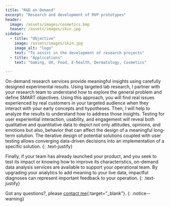 ```yaml
---
title: "R&D on Demand"
excerpt: "Research and development of MVP prototypes"
header:
  image: /assets/images/cosmetics.bmp
  teaser: /assets/images/skin.jpg
sidebar:
  - title: "Objective"
    image: /assets/images/skin.jpg
    image_alt: "logo"
    text: "To assist in the development of research projects"
  - title: "Applications"
    text: "Gaming, UX, Food, E-health, Dermatology, Cosmetics"

---
```

On-demand research services provide meaningful insights using carefully designed experimental results.
Using targeted lab research, I partner with your research team to understand how to explore the general problem 
and define SMART objectives. Using this approach, you will find real issues experienced by real customers in 
your targeted audience when they interact with your early concepts and hypotheses. Then, I will help to analyze 
the results to understand how to address those insights. Testing for user experiential interaction, usability, and 
engagement will reveal both qualitative and quantitative data to depict not only attitudes, opinions, and emotions but
also, behavior that can affect the design of a meaningful long-term solution. 
The iterative design of potential solutions coupled with user testing allows converging data-driven decisions into 
an implementation of a specific solution.
{: .text-justify}

Finally, if your team has already launched your product, and you seek to test its impact or knowing how to improve its
characteristics, on-demand data analysis services are available to support your operational team.
By upgrading your analytics to add meaning to your live data, impactful diagnoses can represent
important feedback to your operation.
{: .text-justify}

Got any questions?, please [contact me](https://forms.gle/63NYpG1siX6E4KGj8){:target="_blank"}.
{: .notice--warning}